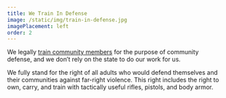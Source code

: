 ```yaml
---
title: We Train In Defense
image: /static/img/train-in-defense.jpg
imagePlacement: left
order: 2
---
```

We legally [train community members](https://tmjbgc.org/posts/community-range-days/) for the purpose of community defense, and we don’t rely on the state to do our work for us.

We fully stand for the right of all adults who would defend themselves and their communities against far-right violence. This right includes the right to own, carry, and train with tactically useful rifles, pistols, and body armor.
